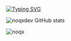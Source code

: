
[![Typing SVG](https://readme-typing-svg.demolab.com?font=Fira+Code&size=22&pause=1000&width=435&lines=%24+noqx)](https://git.io/typing-svg)

![noqxdev GitHub stats](https://github-readme-stats.vercel.app/api?username=noqxdev&theme=github_dark&show_icons=true)

![noqx](https://github-readme-stats.vercel.app/api/top-langs?username=noqxdev&show_icons=true&theme=github_dark&layout=compact)

<!-- bye 2024 ~noqx --!> 
